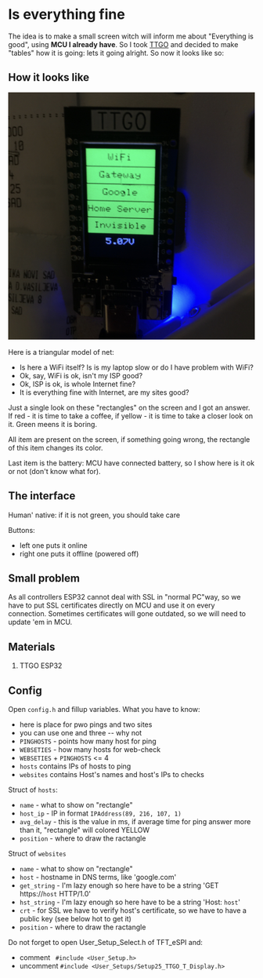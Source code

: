 # Is everything fine

The idea is to make a small screen witch will inform me about "Everything is good", using **MCU I already have**. So I took [TTGO](https://github.com/Xinyuan-LilyGO/TTGO-T-Display) and decided to make "tables" how it is going: lets it going alright. So now it looks like so:

## How it looks like

![this is how it looks](https://github.com/katurov/everything_is_fine/blob/main/IMG_4313.jpeg)

Here is a triangular model of net:
* Is here a WiFi itself? Is is my laptop slow or do I have problem with WiFi?
* Ok, say, WiFi is ok, isn't my ISP good?
* Ok, ISP is ok, is whole Internet fine?
* It is everything fine with Internet, are my sites good?

Just a single look on these "rectangles" on the screen and I got an answer. If red - it is time to take a coffee, if yellow - it is time to take a closer look on it. Green meens it is boring.

All item are present on the screen, if something going wrong, the rectangle of this item changes its color.

Last item is the battery: MCU have connected battery, so I show here is it ok or not (don't know what for).

## The interface

Human' native: if it is not green, you should take care

Buttons:
* left one puts it online
* right one puts it offline (powered off)

## Small problem

As all controllers ESP32 cannot deal with SSL in "normal PC"way, so we have to put SSL certificates directly on MCU and use it on every connection. Sometimes certificates will gone outdated, so we will need to update 'em in MCU.

## Materials

1. TTGO ESP32

## Config

Open `config.h` and fillup variables. What you have to know:
* here is place for pwo pings and two sites
* you can use one and three -- why not
* `PINGHOSTS` - points how many host for ping
* `WEBSETIES` - how many hosts for web-check
* `WEBSETIES` + `PINGHOSTS` <= 4
* `hosts` contains IPs of hosts to ping
* `websites` contains Host's names and host's IPs to checks

Struct of `hosts`:
* `name` - what to show on "rectangle"
* `host_ip` - IP in format `IPAddress(89, 216, 107, 1)`
* `avg_delay` - this is the value in ms, if average time for ping answer more than it, "rectangle" will colored YELLOW
* `position` - where to draw the ractangle

Struct of `websites`
* `name` - what to show on "rectangle"
* `host` - hostname in DNS terms, like 'google.com'
* `get_string` - I'm lazy enough so here have to be a string 'GET https://`host`  HTTP/1.0'
* `hst_string` - I'm lazy enough so here have to be a string 'Host: `host`'
* `crt` - for SSL we have to verify host's certificate, so we have to have a public key (see below hot to get it)
* `position` - where to draw the ractangle

Do not forget to open User_Setup_Select.h of TFT_eSPI and:
* comment  ` #include <User_Setup.h>`
* uncomment `#include <User_Setups/Setup25_TTGO_T_Display.h>`

